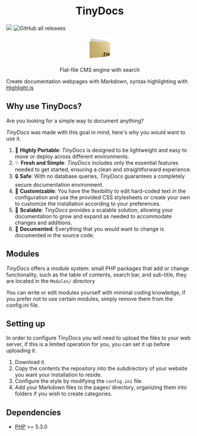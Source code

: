 <h1 align="center">TinyDocs</h1>
<img src="https://img.shields.io/github/license/vortexdevsoftware/tiny-wiki"> <img alt="GitHub all releases" src="https://img.shields.io/github/downloads/vortexdevsoftware/tiny-wiki/total">
<p align="center">
  <img src="favicon.png" width=64 />
</p>
<p align="center">Flat-file CMS engine with search</p>

Create documentation webpages with Markdown, syntax highlighting with [Highlight.js](https://highlightjs.org/)

## Why use TinyDocs?
Are you looking for a simple way to document anything?

*TinyDocs* was made with this goal in mind, here's why you would want to use it.
1.  🚀 **Highly Portable**: *TinyDocs* is designed to be lightweight and easy to move or deploy across different environments.
2. ✨ **Fresh and Simple**: *TinyDocs* includes only the essential features needed to get started, ensuring a clean and straightforward experience.
3. 🔒 **Safe**: With no database queries, *TinyDocs* guarantees a completely secure documentation environment.
4. 🎨 **Customizable**: You have the flexibility to edit hard-coded text in the configuration and use the provided CSS stylesheets or create your own to customize the installation according to your preferences.
5. 🧩 **Scalable**: *TinyDocs* provides a scalable solution, allowing your documentation to grow and expand as needed to accommodate changes and additions.
6. 📝 **Documented**: Everything that you would want to change is documented in the source code.

## Modules
*TinyDocs* offers a module system: small PHP packages that add or change functionality, such as the table of contents, search bar, and sub-title, they are located in the `Modules/` directory

You can write or edit modules yourself with minimal coding knowledge, if you prefer not to use certain modules, simply remove them from the config.ini file.

## Setting up
In order to configure TinyDocs you will need to upload the files to your web server, if this is a limited operation for you, you can set it up before uploading it.

1. Download it
2. Copy the contents the repository into the subdirectory of your website you want your installation to reside.
3. Configure the style by modifying the `config.ini` file.
4. Add your Markdown files to the pages/ directory, organizing them into folders if you wish to create categories.

## Dependencies
* [PHP](https://secure.php.net/) >= 5.3.0 